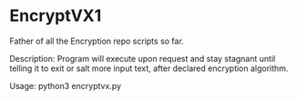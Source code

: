# EncryptVX1
Father of all the Encryption repo scripts so far.

Description: 
Program will execute upon request and stay stagnant until telling it to exit or salt more input text, after declared encryption algorithm.

Usage: python3 encryptvx.py
